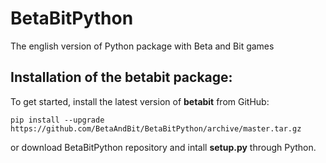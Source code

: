 # BetaBitPython
The english version of Python package with Beta and Bit games

## Installation of the betabit package: 

To get started, install the latest version of **betabit** from GitHub:
```{Ruby}
pip install --upgrade https://github.com/BetaAndBit/BetaBitPython/archive/master.tar.gz
```
or download BetaBitPython repository and intall **setup.py** through Python.
